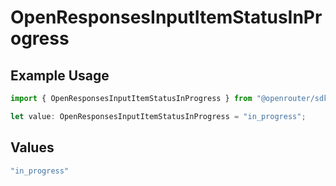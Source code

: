 # OpenResponsesInputItemStatusInProgress

## Example Usage

```typescript
import { OpenResponsesInputItemStatusInProgress } from "@openrouter/sdk/models";

let value: OpenResponsesInputItemStatusInProgress = "in_progress";
```

## Values

```typescript
"in_progress"
```